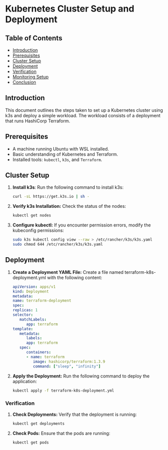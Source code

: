 # Kubernetes Cluster Setup and Deployment

## Table of Contents
- [Introduction](#introduction)
- [Prerequisites](#prerequisites)
- [Cluster Setup](#cluster-setup)
- [Deployment](#deployment)
- [Verification](#verification)
- [Monitoring Setup](#monitoring-setup)
- [Conclusion](#conclusion)

## Introduction
This document outlines the steps taken to set up a Kubernetes cluster using k3s and deploy a simple workload. The workload consists of a deployment that runs HashiCorp Terraform.

## Prerequisites
- A machine running Ubuntu with WSL installed.
- Basic understanding of Kubernetes and Terraform.
- Installed tools: `kubectl`, `k3s`, and `Terraform`.

## Cluster Setup
1. **Install k3s**:
   Run the following command to install k3s:
   ```bash
   curl -sL https://get.k3s.io | sh -

2. **Verify k3s Installation:** Check the status of the nodes:
   ```bash
   kubectl get nodes

3. **Configure kubectl:** If you encounter permission errors, modify the kubeconfig permissions:
   ```bash
   sudo k3s kubectl config view --raw > /etc/rancher/k3s/k3s.yaml
   sudo chmod 644 /etc/rancher/k3s/k3s.yaml


## Deployment

1. **Create a Deployment YAML File:** Create a file named terraform-k8s-deployment.yml with the following content:
   ```yaml
   apiVersion: apps/v1
   kind: Deployment
   metadata:
   name: terraform-deployment
   spec:
   replicas: 1
   selector:
      matchLabels:
         app: terraform
   template:
      metadata:
         labels:
         app: terraform
      spec:
         containers:
         - name: terraform
            image: hashicorp/terraform:1.3.9
            command: ["sleep", "infinity"]

2. **Apply the Deployment:** Run the following command to deploy the application:
   ```bash
   kubectl apply -f terraform-k8s-deployment.yml
   

### Verification

1. **Check Deployments:** Verify that the deployment is running:
   ```bash
   kubectl get deployments

2. **Check Pods:** Ensure that the pods are running:
   ```bash
   kubectl get pods